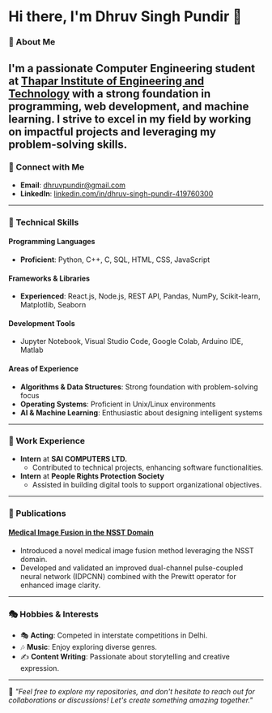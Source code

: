 # Hi there, I'm Dhruv Singh Pundir 👋


### 🌟 About Me
I'm a passionate **Computer Engineering** student at [Thapar Institute of Engineering and Technology](https://www.thapar.edu/) with a strong foundation in programming, web development, and machine learning. I strive to excel in my field by working on impactful projects and leveraging my problem-solving skills.
---

### 🔗 Connect with Me
- **Email**: [dhruvpundir@gmail.com](mailto:dhruvpundir@gmail.com) 
- **LinkedIn**: [linkedin.com/in/dhruv-singh-pundir-419760300](https://linkedin.com/in/dhruv-singh-pundir-419760300)


---

### 🚀 Technical Skills
#### Programming Languages
- **Proficient**: Python, C++, C, SQL, HTML, CSS, JavaScript

#### Frameworks & Libraries
- **Experienced**: React.js, Node.js, REST API, Pandas, NumPy, Scikit-learn, Matplotlib, Seaborn

#### Development Tools
- Jupyter Notebook, Visual Studio Code, Google Colab, Arduino IDE, Matlab

#### Areas of Experience
- **Algorithms & Data Structures**: Strong foundation with problem-solving focus
- **Operating Systems**: Proficient in Unix/Linux environments
- **AI & Machine Learning**: Enthusiastic about designing intelligent systems

---

### 💼 Work Experience
- **Intern** at **SAI COMPUTERS LTD.**
  - Contributed to technical projects, enhancing software functionalities.
- **Intern** at **People Rights Protection Society**
  - Assisted in building digital tools to support organizational objectives.

---


### 📜 Publications
#### [Medical Image Fusion in the NSST Domain](https://doi.org/placeholder)
- Introduced a novel medical image fusion method leveraging the NSST domain.
- Developed and validated an improved dual-channel pulse-coupled neural network (IDPCNN) combined with the Prewitt operator for enhanced image clarity.

---

### 🎭 Hobbies & Interests
- 🎭 **Acting**: Competed in interstate competitions in Delhi.
- 🎶 **Music**: Enjoy exploring diverse genres.
- ✍️ **Content Writing**: Passionate about storytelling and creative expression.

---

📌 *"Feel free to explore my repositories, and don't hesitate to reach out for collaborations or discussions! Let's create something amazing together."*

